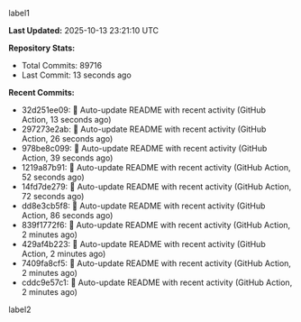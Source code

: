 
label1 
<!-- ACTIVITY_START -->
**Last Updated:** 2025-10-13 23:21:10 UTC

**Repository Stats:**
- Total Commits: 89716
- Last Commit: 13 seconds ago

**Recent Commits:**
- 32d251ee09: 🤖 Auto-update README with recent activity (GitHub Action, 13 seconds ago)
- 297273e2ab: 🤖 Auto-update README with recent activity (GitHub Action, 26 seconds ago)
- 978be8c099: 🤖 Auto-update README with recent activity (GitHub Action, 39 seconds ago)
- 1219a87b91: 🤖 Auto-update README with recent activity (GitHub Action, 52 seconds ago)
- 14fd7de279: 🤖 Auto-update README with recent activity (GitHub Action, 72 seconds ago)
- dd8e3cb5f8: 🤖 Auto-update README with recent activity (GitHub Action, 86 seconds ago)
- 839f1772f6: 🤖 Auto-update README with recent activity (GitHub Action, 2 minutes ago)
- 429af4b223: 🤖 Auto-update README with recent activity (GitHub Action, 2 minutes ago)
- 7409fa8cf5: 🤖 Auto-update README with recent activity (GitHub Action, 2 minutes ago)
- cddc9e57c1: 🤖 Auto-update README with recent activity (GitHub Action, 2 minutes ago)
<!-- ACTIVITY_END -->

label2
